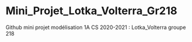 # Mini_Projet_Lotka_Volterra_Gr218
Github mini projet modélisation 1A CS 2020-2021 : Lotka_Volterra groupe 218 
